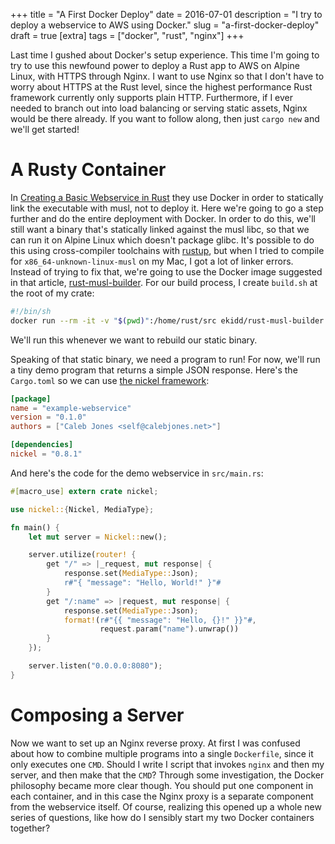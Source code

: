 +++
title = "A First Docker Deploy"
date = 2016-07-01
description = "I try to deploy a webservice to AWS using Docker."
slug = "a-first-docker-deploy"
draft = true
[extra]
tags = ["docker", "rust", "nginx"]
+++

Last time I gushed about Docker's setup experience.
This time I'm going to try to use this newfound power to deploy a Rust app to AWS on Alpine Linux, with HTTPS through Nginx.
I want to use Nginx so that I don't have to worry about HTTPS at the Rust level, since the highest performance Rust framework currently only supports plain HTTP.
Furthermore, if I ever needed to branch out into load balancing or serving static assets, Nginx would be there already.
If you want to follow along, then just `cargo new` and we'll get started!

# A Rusty Container

In [Creating a Basic Webservice in Rust][webservice] they use Docker in order to statically link the executable with musl, not to deploy it.
Here we're going to go a step further and do the entire deployment with Docker.
In order to do this, we'll still want a binary that's statically linked against the musl libc, so that we can run it on Alpine Linux which doesn't package glibc.
It's possible to do this using cross-compiler toolchains with [rustup][], but when I tried to compile for `x86_64-unknown-linux-musl` on my Mac, I got a lot of linker errors.
Instead of trying to fix that, we're going to use the Docker image suggested in that article, [rust-musl-builder][].
For our build process, I create `build.sh` at the root of my crate:

```sh
#!/bin/sh
docker run --rm -it -v "$(pwd)":/home/rust/src ekidd/rust-musl-builder cargo build --release
```

We'll run this whenever we want to rebuild our static binary. 

[webservice]: http://hermanradtke.com/2016/05/16/creating-a-basic-webservice-in-rust.html
[rustup]: https://www.rustup.rs/
[rust-musl-builder]: https://github.com/emk/rust-musl-builder

Speaking of that static binary, we need a program to run!
For now, we'll run a tiny demo program that returns a simple JSON response.
Here's the `Cargo.toml` so we can use [the nickel framework][]:

```toml
[package]
name = "example-webservice"
version = "0.1.0"
authors = ["Caleb Jones <self@calebjones.net>"]

[dependencies]
nickel = "0.8.1"
```

[the nickel framework]: http://nickel.rs/ 

And here's the code for the demo webservice in `src/main.rs`:

```rust
#[macro_use] extern crate nickel;

use nickel::{Nickel, MediaType};

fn main() {
    let mut server = Nickel::new();

    server.utilize(router! {
        get "/" => |_request, mut response| {
            response.set(MediaType::Json);
            r#"{ "message": "Hello, World!" }"#
        }
        get "/:name" => |request, mut response| {
            response.set(MediaType::Json);
            format!(r#"{{ "message": "Hello, {}!" }}"#,
                    request.param("name").unwrap())
        }
    });

    server.listen("0.0.0.0:8080");
}
```

# Composing a Server

Now we want to set up an Nginx reverse proxy.
At first I was confused about how to combine multiple programs into a single `Dockerfile`, since it only executes one `CMD`.
Should I write I script that invokes `nginx` and then my server, and then make that the `CMD`?
Through some investigation, the Docker philosophy became more clear though.
You should put one component in each container, and in this case the Nginx proxy is a separate component from the webservice itself.
Of course, realizing this opened up a whole new series of questions, like how do I sensibly start my two Docker containers together?
